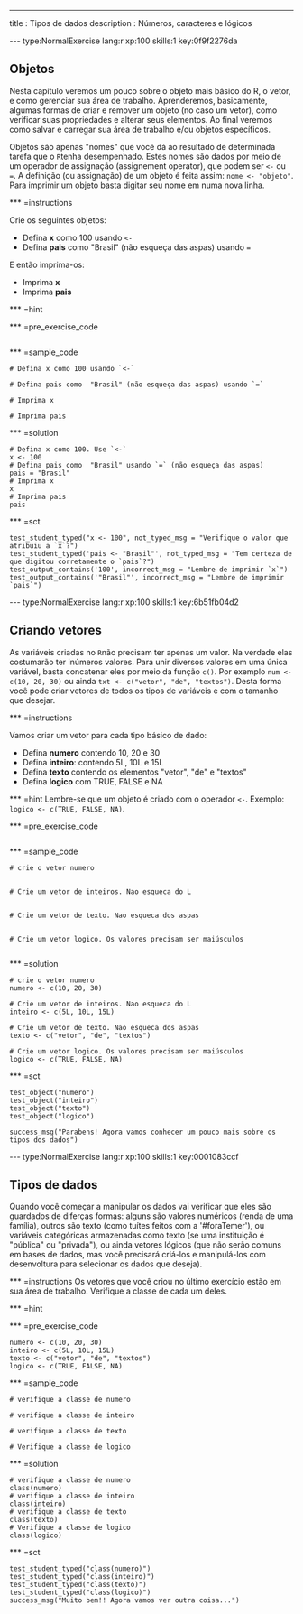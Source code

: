 ---
title       : Tipos de dados
description : Números, caracteres e lógicos

--- type:NormalExercise lang:r xp:100 skills:1 key:0f9f2276da
## Objetos

Nesta capítulo veremos um pouco sobre o objeto mais básico do R, o vetor, e como gerenciar sua área de trabalho. Aprenderemos, basicamente, algumas formas de criar e remover um objeto (no caso um vetor), como verificar suas propriedades e alterar seus elementos. Ao final veremos como salvar e carregar sua área de trabalho e/ou objetos específicos.

Objetos são apenas "nomes" que você dá ao resultado de determinada tarefa que o `R`tenha desempenhado. Estes nomes são dados por meio de um operador de assignação (assignement operator), que podem ser `<-` ou `=`. A definição (ou assignação) de um objeto é feita assim: `nome <- "objeto"`. Para imprimir um objeto basta digitar seu nome em numa nova linha.

*** =instructions

Crie os seguintes objetos:

* Defina **x** como 100 usando `<-`
* Defina **pais** como  "Brasil" (não esqueça das aspas) usando `=`

E então imprima-os:

* Imprima **x**
* Imprima **pais**

*** =hint

*** =pre_exercise_code
```{r}

```

*** =sample_code
```{r}
# Defina x como 100 usando `<-`

# Defina pais como  "Brasil" (não esqueça das aspas) usando `=`

# Imprima x

# Imprima pais

```

*** =solution
```{r}
# Defina x como 100. Use `<-`
x <- 100
# Defina pais como  "Brasil" usando `=` (não esqueça das aspas)
pais = "Brasil"
# Imprima x
x
# Imprima pais
pais
```

*** =sct
```{r}
test_student_typed("x <- 100", not_typed_msg = "Verifique o valor que atribuiu a `x`?")
test_student_typed('pais <- "Brasil"', not_typed_msg = "Tem certeza de que digitou corretamente o `pais`?")
test_output_contains('100', incorrect_msg = "Lembre de imprimir `x`")
test_output_contains('"Brasil"', incorrect_msg = "Lembre de imprimir `pais`")

```


--- type:NormalExercise lang:r xp:100 skills:1 key:6b51fb04d2
## Criando vetores

As variáveis criadas no `R`não precisam ter apenas um valor. Na verdade elas costumarão ter inúmeros valores. Para unir diversos valores em uma única variável, basta concatenar eles por meio da função `c()`. Por exemplo `num <- c(10, 20, 30)` ou ainda `txt <- c("vetor", "de", "textos")`. Desta forma você pode criar vetores de todos os tipos de variáveis e com o tamanho que desejar.


*** =instructions

Vamos criar um vetor para cada tipo básico de dado:
* Defina **numero** contendo 10, 20 e 30
* Defina **inteiro**: contendo 5L, 10L e 15L
* Defina **texto** contendo os elementos "vetor", "de" e "textos"
* Defina **logico** com TRUE, FALSE e NA

*** =hint
Lembre-se que um objeto é criado com o operador `<-`. Exemplo: `logico <- c(TRUE, FALSE, NA)`.

*** =pre_exercise_code
```{r}

```

*** =sample_code
```{r}
# crie o vetor numero


# Crie um vetor de inteiros. Nao esqueca do L


# Crie um vetor de texto. Nao esqueca dos aspas


# Crie um vetor logico. Os valores precisam ser maiúsculos


```

*** =solution
```{r}
# crie o vetor numero
numero <- c(10, 20, 30)

# Crie um vetor de inteiros. Nao esqueca do L
inteiro <- c(5L, 10L, 15L) 

# Crie um vetor de texto. Nao esqueca dos aspas
texto <- c("vetor", "de", "textos")

# Crie um vetor logico. Os valores precisam ser maiúsculos
logico <- c(TRUE, FALSE, NA)

```

*** =sct
```{r}
test_object("numero")
test_object("inteiro")
test_object("texto")
test_object("logico")

success_msg("Parabens! Agora vamos conhecer um pouco mais sobre os tipos dos dados")
```


--- type:NormalExercise lang:r xp:100 skills:1 key:0001083ccf
## Tipos de dados

Quando você começar a manipular os dados vai verificar que eles são guardados de diferças formas: alguns são valores numéricos (renda de uma família), outros são texto (como tuítes feitos com a '#foraTemer'), ou variáveis categóricas armazenadas como texto (se uma instituição é "pública" ou "privada"), ou ainda vetores lógicos (que não serão comuns em bases de dados, mas você precisará criá-los e manipulá-los com desenvoltura para selecionar os dados que deseja).

*** =instructions
Os vetores que você criou no último exercício estão em sua área de trabalho. Verifique a classe de cada um deles.

*** =hint

*** =pre_exercise_code
```{r}
numero <- c(10, 20, 30)
inteiro <- c(5L, 10L, 15L) 
texto <- c("vetor", "de", "textos")
logico <- c(TRUE, FALSE, NA)
```

*** =sample_code
```{r}
# verifique a classe de numero

# verifique a classe de inteiro

# verifique a classe de texto

# Verifique a classe de logico

```

*** =solution
```{r}
# verifique a classe de numero
class(numero)
# verifique a classe de inteiro
class(inteiro)
# verifique a classe de texto
class(texto)
# Verifique a classe de logico
class(logico)
```

*** =sct
```{r}
test_student_typed("class(numero)")
test_student_typed("class(inteiro)")
test_student_typed("class(texto)")
test_student_typed("class(logico)")
success_msg("Muito bem!! Agora vamos ver outra coisa...")
```
